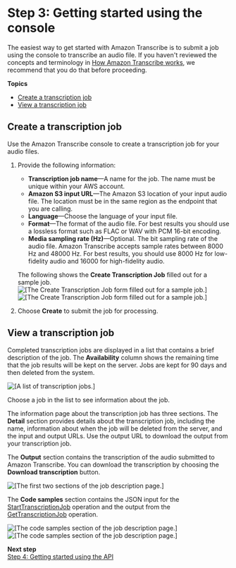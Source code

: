 # Step 3: Getting started using the console<a name="getting-started-asc-console"></a>

The easiest way to get started with Amazon Transcribe is to submit a job using the console to transcribe an audio file\. If you haven't reviewed the concepts and terminology in [How Amazon Transcribe works](how-it-works.md), we recommend that you do that before proceeding\.

**Topics**
+ [Create a transcription job](#console-create-job)
+ [View a transcription job](#console-view-job)

## Create a transcription job<a name="console-create-job"></a>

Use the Amazon Transcribe console to create a transcription job for your audio files\.

1. Provide the following information:
   + **Transcription job name**—A name for the job\. The name must be unique within your AWS account\.
   + **Amazon S3 input URL**—The Amazon S3 location of your input audio file\. The location must be in the same region as the endpoint that you are calling\. 
   + **Language**—Choose the language of your input file\.
   + **Format**—The format of the audio file\. For best results you should use a lossless format such as FLAC or WAV with PCM 16\-bit encoding\.
   + **Media sampling rate \(Hz\)**—Optional\. The bit sampling rate of the audio file\. Amazon Transcribe accepts sample rates between 8000 Hz and 48000 Hz\. For best results, you should use 8000 Hz for low\-fidelity audio and 16000 for high\-fidelity audio\.

   The following shows the **Create Transcription Job** filled out for a sample job\.  
![\[The Create Transcription Job form filled out for a sample job.\]](http://docs.aws.amazon.com/transcribe/latest/dg/images/gs-10.png)![\[The Create Transcription Job form filled out for a sample job.\]](http://docs.aws.amazon.com/transcribe/latest/dg/)

1. Choose **Create** to submit the job for processing\.

## View a transcription job<a name="console-view-job"></a>

Completed transcription jobs are displayed in a list that contains a brief description of the job\. The **Availability** column shows the remaining time that the job results will be kept on the server\. Jobs are kept for 90 days and then deleted from the system\.

![\[A list of transcription jobs.\]](http://docs.aws.amazon.com/transcribe/latest/dg/images/gs-20.png)

Choose a job in the list to see information about the job\.

The information page about the transcription job has three sections\. The **Detail** section provides details about the transcription job, including the name, information about when the job will be deleted from the server, and the input and output URLs\. Use the output URL to download the output from your transcription job\.

The **Output** section contains the transcription of the audio submitted to Amazon Transcribe\. You can download the transcription by choosing the **Download transcription** button\.

![\[The first two sections of the job description page.\]](http://docs.aws.amazon.com/transcribe/latest/dg/images/gs-30.png)

The **Code samples** section contains the JSON input for the [StartTranscriptionJob](API_StartTranscriptionJob.md) operation and the output from the [GetTranscriptionJob](API_GetTranscriptionJob.md) operation\.

![\[The code samples section of the job description page.\]](http://docs.aws.amazon.com/transcribe/latest/dg/images/gs-40.png)![\[The code samples section of the job description page.\]](http://docs.aws.amazon.com/transcribe/latest/dg/)

**Next step**  
[Step 4: Getting started using the API](getting-started-asc-api.md)